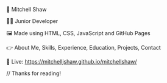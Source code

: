 📑 Mitchell Shaw  

🧑‍💻 Junior Developer

🖼️ Made using HTML, CSS, JavaScript and GitHub Pages

👉 About Me, Skills, Experience, Education, Projects, Contact

🔴 Live: https://mitchelljshaw.github.io/mitchellshaw/

// Thanks for reading!
